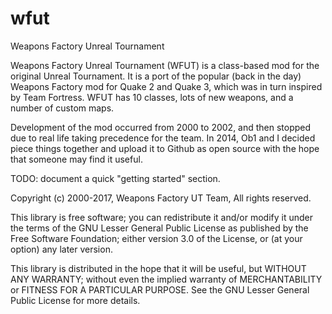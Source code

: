 wfut
====

Weapons Factory Unreal Tournament

Weapons Factory Unreal Tournament (WFUT) is a class-based mod for the original Unreal Tournament. It is a port of the popular (back in the day) Weapons Factory mod for Quake 2 and Quake 3, which was in turn inspired by Team Fortress. WFUT has 10 classes, lots of new weapons, and a number of custom maps.

Development of the mod occurred from 2000 to 2002, and then stopped due to real life taking precedence for the team. In 2014, Ob1 and I decided piece things together and upload it to Github as open source with the hope that someone may find it useful.

TODO: document a quick "getting started" section.

Copyright (c) 2000-2017, Weapons Factory UT Team, All rights reserved.

This library is free software; you can redistribute it and/or
modify it under the terms of the GNU Lesser General Public
License as published by the Free Software Foundation; either
version 3.0 of the License, or (at your option) any later version.

This library is distributed in the hope that it will be useful,
but WITHOUT ANY WARRANTY; without even the implied warranty of
MERCHANTABILITY or FITNESS FOR A PARTICULAR PURPOSE.  See the GNU
Lesser General Public License for more details.